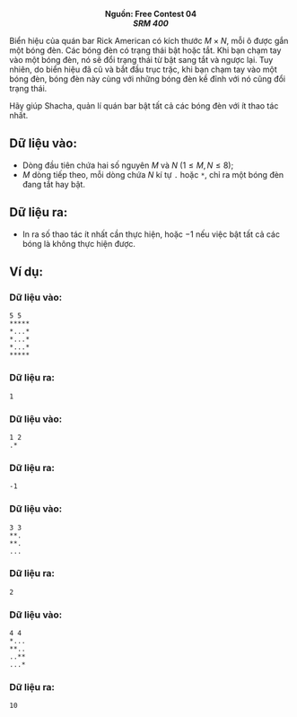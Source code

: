 **<center>Nguồn:  Free Contest 04</center>**
***<center>SRM 400</center>***

Biển hiệu của quán bar Rick American có kích thước $M × N$, mỗi ô được gắn một bóng đèn. Các bóng đèn có trạng thái bật hoặc tắt. Khi bạn chạm tay vào một bóng đèn, nó sẽ đổi trạng thái từ bật sang tắt và ngược lại. Tuy nhiên, do biển hiệu đã cũ và bắt đầu trục trặc, khi bạn chạm tay vào một bóng đèn, bóng đèn này cùng với những bóng đèn kề đỉnh với nó cũng đổi trạng thái.

Hãy giúp Shacha, quản lí quán bar bật tất cả các bóng đèn với ít thao tác nhất.

## Dữ liệu vào:
- Dòng đầu tiên chứa hai số nguyên $M$ và $N\ (1 ≤ M, N ≤ 8)$;
- $M$ dòng tiếp theo, mỗi dòng chứa $N$ kí tự `.` hoặc `*`, chỉ ra một bóng đèn đang tắt hay bật.

## Dữ liệu ra:
- In ra số thao tác ít nhất cần thực hiện, hoặc $-1$ nếu việc bật tất cả các bóng là không thực hiện được.

## Ví dụ:
### Dữ liệu vào:
```
5 5  
*****
*...*
*...*
*...*
*****
```

### Dữ liệu ra:
```
1
```

### Dữ liệu vào:
```
1 2 
.*
```

### Dữ liệu ra:
```
-1
```

### Dữ liệu vào:
```
3 3  
**.
**.
...
```

### Dữ liệu ra:
```
2
```

### Dữ liệu vào:
```
4 4   
*...
**..
..**
...*
```

### Dữ liệu ra:
```
10
```